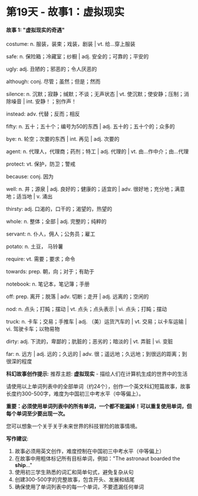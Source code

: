 # 第19天 - 故事1：虚拟现实

#### 故事 1: "虚拟现实的奇遇"

costume: n. 服装，装束；戏装，剧装 | vt. 给…穿上服装

safe: n. 保险箱；冷藏室；纱橱 | adj. 安全的；可靠的；平安的

ugly: adj. 丑陋的；邪恶的；令人厌恶的

although: conj. 尽管；虽然；但是；然而

silence: n. 沉默；寂静；缄默；不谈；无声状态 | vt. 使沉默；使安静；压制；消除噪音 | int. 安静！；别作声！

instead: adv. 代替；反而；相反

fifty: n. 五十；五十个；编号为50的东西 | adj. 五十的；五十个的；众多的

bye: n. 轮空；次要的东西 | int. 再见 | adj. 次要的

agent: n. 代理人，代理商；药剂；特工 | adj. 代理的 | vt. 由…作中介；由…代理

protect: vt. 保护，防卫；警戒

because: conj. 因为

well: n. 井；源泉 | adj. 良好的；健康的；适宜的 | adv. 很好地；充分地；满意地；适当地 | v. 涌出

thirsty: adj. 口渴的，口干的；渴望的，热望的

whole: n. 整体；全部 | adj. 完整的；纯粹的

servant: n. 仆人，佣人；公务员；雇工

potato: n.  土豆， 马铃薯

require: vt. 需要；要求；命令

towards: prep. 朝，向；对于；有助于

notebook: n. 笔记本，笔记簿；手册

off: prep. 离开；脱落 | adv. 切断；走开 | adj. 远离的；空闲的

nod: n. 点头；打盹；摆动 | vt. 点头；点头表示 | vi. 点头；打盹；摆动

truck: n. 卡车；交易；手推车 | adj. （美）运货汽车的 | vt. 交易；以卡车运输 | vi. 驾驶卡车；以物易物

dirty: adj. 下流的，卑鄙的；肮脏的；恶劣的；暗淡的 | vt. 弄脏 | vi. 变脏

far: n. 远方 | adj. 远的；久远的 | adv. 很；遥远地；久远地；到很远的距离；到很深的程度

**科幻故事创作提示**:
推荐主题: **虚拟现实** - 描绘人们在计算机生成的世界中的生活

请使用以上单词列表中的全部单词（约24个），创作一个英文科幻短篇故事，故事长度约300-500字，难度为中国初三中考水平（中等偏上）。

**重要：必须使用单词列表中的所有单词，一个都不能漏掉！可以重复使用单词，但每个单词至少要出现一次。**

您可以想象一个关于关于未来世界的科技冒险的故事情境。

**写作建议**: 
1. 故事必须用英文创作，难度控制在中国初三中考水平（中等偏上）
2. 在故事中用粗体标记所有目标单词，例如："The astronaut boarded the **ship**..."
3. 使用初三学生熟悉的词汇和简单句式，避免复杂从句
4. 创建300-500字的完整故事，包含开头、发展和结尾
5. 确保使用了单词列表中的每一个单词，不要遗漏任何单词
